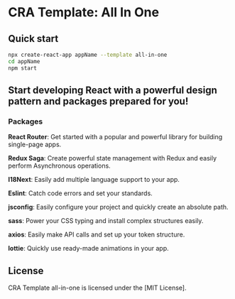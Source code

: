 # CRA Template: All In One

## Quick start

```sh
npx create-react-app appName --template all-in-one
cd appName
npm start
```

## Start developing React with a powerful design pattern and packages prepared for you!

###  Packages

**React Router**: Get started with a popular and powerful library for building single-page apps.

**Redux Saga**: Create powerful state management with Redux and easily perform Asynchronous operations.

**I18Next**: Easily add multiple language support to your app.

**Eslint**: Catch code errors and set your standards.

**jsconfig**: Easily configure your project and quickly create an absolute path.

**sass**: Power your CSS typing and install complex structures easily.

**axios**: Easily make API calls and set up your token structure.

**lottie**: Quickly use ready-made animations in your app.

## License

CRA Template all-in-one is licensed under the [MIT License].